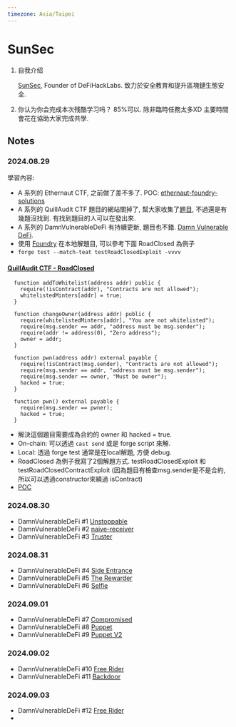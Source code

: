 ```yaml
---
timezone: Asia/Taipei
---
```



# SunSec

1. 自我介绍
   
   [SunSec](https://x.com/1nf0s3cpt), Founder of DeFiHackLabs. 致力於安全教育和提升區塊鏈生態安全.
2. 你认为你会完成本次残酷学习吗？
   85%可以. 除非臨時任務太多XD 主要時間會花在協助大家完成共學.

## Notes

<!-- Content_START -->

### 2024.08.29

學習內容: 
- A 系列的 Ethernaut CTF, 之前做了差不多了. POC: [ethernaut-foundry-solutions](https://github.com/SunWeb3Sec/ethernaut-foundry-solutions)
- A 系列的 QuillAudit CTF 題目的網站關掉了, 幫大家收集了[題目](./Writeup/SunSec/src/QuillCTF/), 不過還是有幾題沒找到. 有找到題目的人可以在發出來.
- A 系列的 DamnVulnerableDeFi 有持續更新, 題目也不錯. [Damn Vulnerable DeFi](https://github.com/theredguild/damn-vulnerable-defi/tree/v4.0.0).
- 使用 [Foundry](https://book.getfoundry.sh/) 在本地解題目, 可以參考下面 RoadClosed 為例子
- ``forge test --match-teat testRoadClosedExploit -vvvv``
#### [QuillAudit CTF - RoadClosed](./Writeup/SunSec/QuillCTF/test/RoadClosed.t.sol)
```
  function addToWhitelist(address addr) public {
    require(!isContract(addr), "Contracts are not allowed");
    whitelistedMinters[addr] = true;
  }

  function changeOwner(address addr) public {
    require(whitelistedMinters[addr], "You are not whitelisted");
    require(msg.sender == addr, "address must be msg.sender");
    require(addr != address(0), "Zero address");
    owner = addr;
  }

  function pwn(address addr) external payable {
    require(!isContract(msg.sender), "Contracts are not allowed");
    require(msg.sender == addr, "address must be msg.sender");
    require(msg.sender == owner, "Must be owner");
    hacked = true;
  }

  function pwn() external payable {
    require(msg.sender == pwner);
    hacked = true;
  }
```
- 解決這個題目需要成為合約的 owner 和 hacked = true.
- On-chain: 可以透過 ``cast send`` 或是 forge script 來解.
- Local: 透過 forge test 通常是在local解題, 方便 debug.
- RoadClosed 為例子我寫了2個解題方式. testRoadClosedExploit 和 testRoadClosedContractExploit (因為題目有檢查msg.sender是不是合約, 所以可以透過constructor來繞過 isContract)
- [POC](./Writeup/SunSec/test/QuillCTF/RoadClosed.t.sol) 

### 2024.08.30
- DamnVulnerableDeFi #1 [Unstoppable](./Writeup/SunSec/damn-vulnerable-defi-writeup.md#unstoppable)
- DamnVulnerableDeFi #2 [naive-receiver](./Writeup/SunSec/damn-vulnerable-defi-writeup.md#naive-receiver)
- DamnVulnerableDeFi #3 [Truster](./Writeup/SunSec/damn-vulnerable-defi-writeup.md#truster)

### 2024.08.31
- DamnVulnerableDeFi #4 [Side Entrance](./Writeup/SunSec/damn-vulnerable-defi-writeup.md#side-entrance)
- DamnVulnerableDeFi #5 [The Rewarder](./Writeup/SunSec/damn-vulnerable-defi-writeup.md#the-rewarder)
- DamnVulnerableDeFi #6 [Selfie](./Writeup/SunSec/damn-vulnerable-defi-writeup.md#selfie)

### 2024.09.01
- DamnVulnerableDeFi #7 [Compromised](./Writeup/SunSec/damn-vulnerable-defi-writeup.md#compromised)
- DamnVulnerableDeFi #8 [Puppet](./Writeup/SunSec/damn-vulnerable-defi-writeup.md#puppet)
- DamnVulnerableDeFi #9 [Puppet V2](./Writeup/SunSec/damn-vulnerable-defi-writeup.md#puppet-v2)

### 2024.09.02
- DamnVulnerableDeFi #10 [Free Rider](./Writeup/SunSec/damn-vulnerable-defi-writeup.md#free-rider)
- DamnVulnerableDeFi #11 [Backdoor](./Writeup/SunSec/damn-vulnerable-defi-writeup.md#backdoor)

### 2024.09.03
- DamnVulnerableDeFi #12 [Free Rider](./Writeup/SunSec/damn-vulnerable-defi-writeup.md#climber)
- 
<!-- Content_END -->
